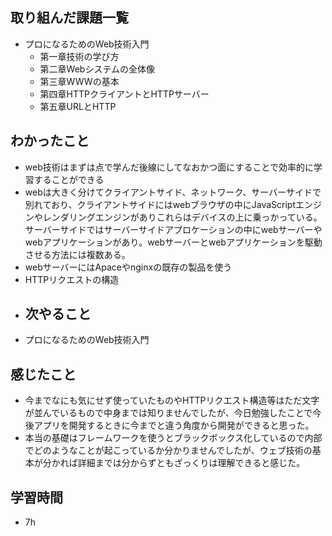 ## 取り組んだ課題一覧
- プロになるためのWeb技術入門
    - 第一章技術の学び方
    - 第二章Webシステムの全体像
    - 第三章WWWの基本
    - 第四章HTTPクライアントとHTTPサーバー
    - 第五章URLとHTTP
## わかったこと
- web技術はまずは点で学んだ後線にしてなおかつ面にすることで効率的に学習することができる
- webは大きく分けてクライアントサイド、ネットワーク、サーバーサイドで別れており、クライアントサイドにはwebブラウザの中にJavaScriptエンジンやレンダリングエンジンがありこれらはデバイスの上に乗っかっている。サーバーサイドではサーバーサイドアプロケーションの中にwebサーバーやwebアプリケーションがあり。webサーバーとwebアプリケーションを駆動させる方法には複数ある。
- webサーバーにはApaceやnginxの既存の製品を使う
- HTTPリクエストの構造
- ## 次やること
- プロになるためのWeb技術入門
## 感じたこと
- 今までなにも気にせず使っていたものやHTTPリクエスト構造等はただ文字が並んでいるもので中身までは知りませんでしたが、今日勉強したことで今後アプリを開発するときに今までと違う角度から開発ができると思った。
- 本当の基礎はフレームワークを使うとブラックボックス化しているので内部でどのようなことが起こっているか分かりませんでしたが、ウェブ技術の基本が分かれば詳細までは分からずともざっくりは理解できると感じた。
## 学習時間
- 7h